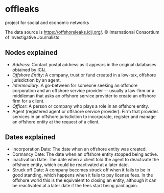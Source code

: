 # offleaks
project for social and economic networks

The data source is <https://offshoreleaks.icij.org/>. &copy; International Consortium of Investigative Journalists

## Nodes explained
* _Address_: Contact postal address as it appears in the original databases obtained by ICIJ.
* _Offshore Entity_: A company, trust or fund created in a low-tax, offshore jurisdiction by an agent.
* _Intermediary_: A go-between for someone seeking an offshore corporation and an offshore service provider -- usually a law-firm or a middleman that asks an offshore service provider to create an offshore firm for a client.
* _Officer_: A person or company who plays a role in an offshore entity.
* Agent (registered agent or offshore service provider): Firm that provides services in an offshore jurisdiction to incorporate, register and manage an offshore entity at the request of a client.

## Dates explained
* Incorporation Date: The date when an offshore entity was created.
* Dormancy Date: The date when an offshore entity stopped being active.
* Inactivation Date: The date when a client told the agent to deactivate the offshore entity, which could be reactivated at a later date.
* Struck off Date: A company becomes struck off when it fails to be in good standing, which happens when it fails to pay license fees. In the offshore world this is the equivalent to closing an entity, although it can be reactivated at a later date if the fees start being paid again.
